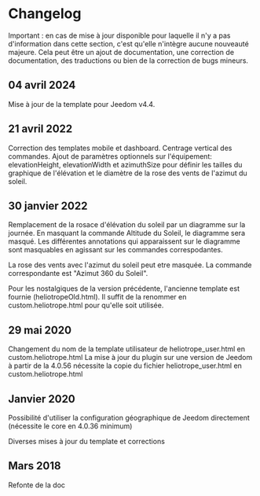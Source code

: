 # Changelog

Important : en cas de mise à jour disponible pour laquelle il n'y a pas d'information dans cette section, c'est qu'elle n'intègre aucune nouveauté majeure. Cela peut être un ajout de documentation, une correction de documentation, des traductions ou bien de la correction de bugs mineurs.

## 04 avril 2024
Mise à jour de la template pour Jeedom v4.4.

## 21 avril 2022
Correction des templates mobile et dashboard.
Centrage vertical des commandes.
Ajout de paramètres optionnels sur l'équipement: elevationHeight, elevationWidth et azimuthSize pour définir les tailles du graphique de l'élévation et le diamètre de la rose des vents de l'azimut du soleil. 


## 30 janvier 2022
Remplacement de la rosace d'élévation du soleil par un diagramme sur la journée. En masquant la commande Altitude du Soleil, le diagramme sera masqué.
Les différentes annotations qui apparaissent sur le diagramme sont masquables en agissant sur les commandes correspodantes.

La rose des vents avec l'azimut du soleil peut etre masquée. La commande correspondante est "Azimut 360 du Soleil".

Pour les nostalgiques de la version précédente, l'ancienne template est fournie (heliotropeOld.html). Il suffit de la renommer en custom.heliotrope.html pour qu'elle soit utilisée.

## 29 mai 2020
Changement du nom de la template utilisateur de heliotrope_user.html en custom.heliotrope.html 
La mise à jour du plugin sur une version de Jeedom à partir de la 4.0.56 nécessite la copie du fichier heliotrope_user.html en custom.heliotrope.html

## Janvier 2020
Possibilité d'utiliser la configuration géographique de Jeedom directement (nécessite le core en 4.0.36 minimum)

Diverses mises à jour du template et corrections

## Mars 2018
Refonte de la doc
